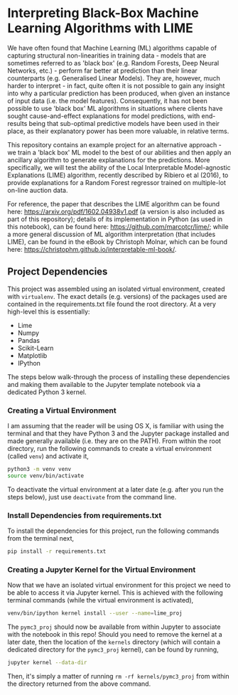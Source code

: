 # Interpreting Black-Box Machine Learning Algorithms with LIME
We have often found that Machine Learning (ML) algorithms capable of capturing structural non-linearities in training data - models that are sometimes referred to as 'black box' (e.g. Random Forests, Deep Neural Networks, etc.) - perform far better at prediction than their linear counterparts (e.g. Generalised Linear Models). They are, however, much harder to interpret - in fact, quite often it is not possible to gain any insight into why a particular prediction has been produced, when given an instance of input data (i.e. the model features). Consequently, it has not been possible to use 'black box' ML algorithms in situations where clients have sought cause-and-effect explanations for model predictions, with end-results being that sub-optimal predictive models have been used in their place, as their explanatory power has been more valuable, in relative terms.

This repository contains an example project for an alternative approach - we train a 'black box' ML model to the best of our abilities and then apply an ancillary algorithm to generate explanations for the predictions. More specifically, we will test the ability of the Local Interpretable Model-agnostic Explanations (LIME) algorithm, recently described by Ribiero et al (2016), to provide explanations for a Random Forest regressor trained on multiple-lot on-line auction data.

For reference, the paper that describes the LIME algorithm can be found here: https://arxiv.org/pdf/1602.04938v1.pdf (a version is also included as part of this repository); details of its implementation in Python (as used in this notebook), can be found here: https://github.com/marcotcr/lime/; while a more general discussion of ML algorithm interpretation (that includes LIME), can be found in the eBook by Christoph Molnar, which can be found here: https://christophm.github.io/interpretable-ml-book/.

## Project Dependencies
This project was assembled using an isolated virtual environment, created with `virtualenv`. The exact details (e.g. versions) of the packages used are contained in the requirements.txt file found the root directory. At a very high-level this is essentially:
- Lime
- Numpy
- Pandas
- Scikit-Learn
- Matplotlib
- IPython

The steps below walk-through the process of installing these dependencies and making them available to the Jupyter template notebook via a dedicated Python 3 kernel.

### Creating a Virtual Environment
I am assuming that the reader will be using OS X, is familiar with using the terminal and that they have Python 3 and the Jupyter package installed and made generally available (i.e. they are on the PATH). From within the root directory, run the following commands to create a virtual environment (called `venv`) and activate it,

```bash
python3 -m venv venv
source venv/bin/activate
```

To deactivate the virtual environment at a later date (e.g. after you run the steps below), just use `deactivate` from the command line.

### Install Dependencies from requirements.txt
To install the dependencies for this project, run the following commands from the terminal next,

```bash
pip install -r requirements.txt
```

### Creating a Jupyter Kernel for the Virtual Environment
Now that we have an isolated virtual environment for this project we need to be able to access it via Jupyter kernel. This is achieved with the following terminal commands (while the virtual environment is activated),

```bash
venv/bin/ipython kernel install --user --name=lime_proj
```

The `pymc3_proj` should now be available from within Jupyter to associate with the notebook in this repo! Should you need to remove the kernel at a later date, then the location of the `kernels` directory (which will contain a dedicated directory for the `pymc3_proj` kernel), can be found by running,

```bash
jupyter kernel --data-dir
```

Then, it's simply a matter of running `rm -rf kernels/pymc3_proj` from within the directory returned from the above command.
